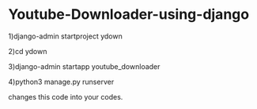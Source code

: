 # Youtube-Downloader-using-django

1)django-admin startproject ydown

2)cd ydown

3)django-admin startapp youtube_downloader

4)python3 manage.py runserver

changes this code into your codes.





